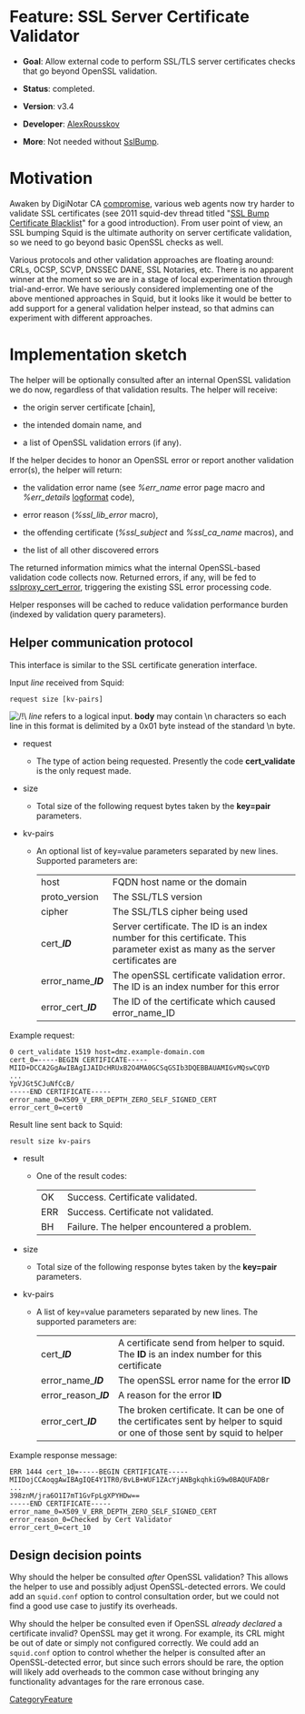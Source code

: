 # Feature: SSL Server Certificate Validator

  - **Goal**: Allow external code to perform SSL/TLS server certificates
    checks that go beyond OpenSSL validation.

  - **Status**: completed.

  - **Version**: v3.4

  - **Developer**:
    [AlexRousskov](/AlexRousskov#)

  - **More**: Not needed without
    [SslBump](/Features/SslBump#).

# Motivation

Awaken by DigiNotar CA
[compromise](http://blog.mozilla.org/security/2011/08/29/fraudulent-google-com-certificate/),
various web agents now try harder to validate SSL certificates (see 2011
squid-dev thread titled "[SSL Bump Certificate
Blacklist](http://comments.gmane.org/gmane.comp.web.squid.devel/16034)"
for a good introduction). From user point of view, an SSL bumping Squid
is the ultimate authority on server certificate validation, so we need
to go beyond basic OpenSSL checks as well.

Various protocols and other validation approaches are floating around:
CRLs, OCSP, SCVP, DNSSEC DANE, SSL Notaries, etc. There is no apparent
winner at the moment so we are in a stage of local experimentation
through trial-and-error. We have seriously considered implementing one
of the above mentioned approaches in Squid, but it looks like it would
be better to add support for a general validation helper instead, so
that admins can experiment with different approaches.

# Implementation sketch

The helper will be optionally consulted after an internal OpenSSL
validation we do now, regardless of that validation results. The helper
will receive:

  - the origin server certificate \[chain\],

  - the intended domain name, and

  - a list of OpenSSL validation errors (if any).

If the helper decides to honor an OpenSSL error or report another
validation error(s), the helper will return:

  - the validation error name (see *%err\_name* error page macro and
    *%err\_details*
    [logformat](http://www.squid-cache.org/Doc/config/logformat#) code),

  - error reason (*%ssl\_lib\_error* macro),

  - the offending certificate (*%ssl\_subject* and *%ssl\_ca\_name*
    macros), and

  - the list of all other discovered errors

The returned information mimics what the internal OpenSSL-based
validation code collects now. Returned errors, if any, will be fed to
[sslproxy\_cert\_error](http://www.squid-cache.org/Doc/config/sslproxy_cert_error#),
triggering the existing SSL error processing code.

Helper responses will be cached to reduce validation performance burden
(indexed by validation query parameters).

## Helper communication protocol

This interface is similar to the SSL certificate generation interface.

Input *line* received from Squid:

    request size [kv-pairs]

![/\!\\](https://wiki.squid-cache.org/wiki/squidtheme/img/alert.png)
*line* refers to a logical input. **body** may contain \\n characters so
each line in this format is delimited by a 0x01 byte instead of the
standard \\n byte.

  - request
    
      - The type of action being requested. Presently the code
        **cert\_validate** is the only request made.

  - size
    
      - Total size of the following request bytes taken by the
        **key=pair** parameters.

  - kv-pairs
    
      - An optional list of key=value parameters separated by new lines.
        Supported parameters are:
        
        |                       |                                                                                                                                 |
        | --------------------- | ------------------------------------------------------------------------------------------------------------------------------- |
        | host                  | FQDN host name or the domain                                                                                                    |
        | proto\_version        | The SSL/TLS version                                                                                                             |
        | cipher                | The SSL/TLS cipher being used                                                                                                   |
        | cert\_***ID***        | Server certificate. The ID is an index number for this certificate. This parameter exist as many as the server certificates are |
        | error\_name\_***ID*** | The openSSL certificate validation error. The ID is an index number for this error                                              |
        | error\_cert\_***ID*** | The ID of the certificate which caused error\_name\_ID                                                                          |
        

Example request:

    0 cert_validate 1519 host=dmz.example-domain.com
    cert_0=-----BEGIN CERTIFICATE-----
    MIID+DCCA2GgAwIBAgIJAIDcHRUxB2O4MA0GCSqGSIb3DQEBBAUAMIGvMQswCQYD
    ...
    YpVJGt5CJuNfCcB/
    -----END CERTIFICATE-----
    error_name_0=X509_V_ERR_DEPTH_ZERO_SELF_SIGNED_CERT
    error_cert_0=cert0

Result line sent back to Squid:

    result size kv-pairs

  - result
    
      - One of the result codes:
        
        |     |                                            |
        | --- | ------------------------------------------ |
        | OK  | Success. Certificate validated.            |
        | ERR | Success. Certificate not validated.        |
        | BH  | Failure. The helper encountered a problem. |
        

  - size
    
      - Total size of the following response bytes taken by the
        **key=pair** parameters.

  - kv-pairs
    
      - A list of key=value parameters separated by new lines. The
        supported parameters are:
        
        |                         |                                                                                                                           |
        | ----------------------- | ------------------------------------------------------------------------------------------------------------------------- |
        | cert\_***ID***          | A certificate send from helper to squid. The **ID** is an index number for this certificate                               |
        | error\_name\_***ID***   | The openSSL error name for the error **ID**                                                                               |
        | error\_reason\_***ID*** | A reason for the error **ID**                                                                                             |
        | error\_cert\_***ID***   | The broken certificate. It can be one of the certificates sent by helper to squid or one of those sent by squid to helper |
        

Example response message:

    ERR 1444 cert_10=-----BEGIN CERTIFICATE-----
    MIIDojCCAoqgAwIBAgIQE4Y1TR0/BvLB+WUF1ZAcYjANBgkqhkiG9w0BAQUFADBr
    ...
    398znM/jra6O1I7mT1GvFpLgXPYHDw==
    -----END CERTIFICATE-----
    error_name_0=X509_V_ERR_DEPTH_ZERO_SELF_SIGNED_CERT
    error_reason_0=Checked by Cert Validator
    error_cert_0=cert_10

## Design decision points

Why should the helper be consulted *after* OpenSSL validation? This
allows the helper to use and possibly adjust OpenSSL-detected errors. We
could add an `squid.conf` option to control consultation order, but we
could not find a good use case to justify its overheads.

Why should the helper be consulted even if OpenSSL *already declared* a
certificate invalid? OpenSSL may get it wrong. For example, its CRL
might be out of date or simply not configured correctly. We could add an
`squid.conf` option to control whether the helper is consulted after an
OpenSSL-detected error, but since such errors should be rare, the option
will likely add overheads to the common case without bringing any
functionality advantages for the rare erronous case.

[CategoryFeature](/CategoryFeature#)
